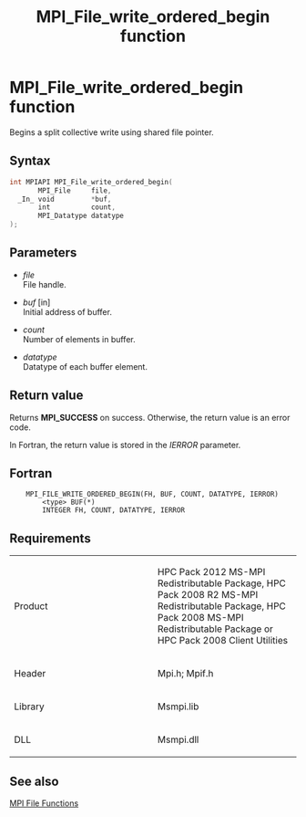 ﻿---
title: MPI_File_write_ordered_begin function
TOCTitle: MPI_File_write_ordered_begin function
ms:assetid: b51bd73e-3055-4f00-a9f5-27f77b3e8702
ms:mtpsurl: https://msdn.microsoft.com/en-us/library/Dn473369(v=VS.85)
ms:contentKeyID: 59360905
ms.date: 03/28/2018
mtps_version: v=VS.85
f1_keywords:
- MPI_FILE_WRITE_ORDERED_BEGIN
- mpif/MPI_File_write_ordered_begin
- mpi/MPI_FILE_WRITE_ORDERED_BEGIN
dev_langs:
- C++
- C
---

# MPI\_File\_write\_ordered\_begin function

Begins a split collective write using shared file pointer.

## Syntax

``` c++
int MPIAPI MPI_File_write_ordered_begin(
       MPI_File     file,
  _In_ void         *buf,
       int          count,
       MPI_Datatype datatype
);
```

## Parameters

  - *file*  
    File handle.

  - *buf* \[in\]  
    Initial address of buffer.

  - *count*  
    Number of elements in buffer.

  - *datatype*  
    Datatype of each buffer element.

## Return value

Returns **MPI\_SUCCESS** on success. Otherwise, the return value is an error code.

In Fortran, the return value is stored in the *IERROR* parameter.

## Fortran

``` FORTRAN
    MPI_FILE_WRITE_ORDERED_BEGIN(FH, BUF, COUNT, DATATYPE, IERROR)
        <type> BUF(*)
        INTEGER FH, COUNT, DATATYPE, IERROR
```

## Requirements

<table>
<colgroup>
<col style="width: 50%" />
<col style="width: 50%" />
</colgroup>
<tbody>
<tr class="odd">
<td><p>Product</p></td>
<td><p>HPC Pack 2012 MS-MPI Redistributable Package, HPC Pack 2008 R2 MS-MPI Redistributable Package, HPC Pack 2008 MS-MPI Redistributable Package or HPC Pack 2008 Client Utilities</p></td>
</tr>
<tr class="even">
<td><p>Header</p></td>
<td>Mpi.h;
Mpif.h</td>
</tr>
<tr class="odd">
<td><p>Library</p></td>
<td>Msmpi.lib</td>
</tr>
<tr class="even">
<td><p>DLL</p></td>
<td>Msmpi.dll</td>
</tr>
</tbody>
</table>


## See also

[MPI File Functions](mpi-file-functions.md)

